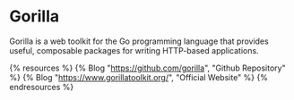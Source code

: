 # Gorilla

Gorilla is a web toolkit for the Go programming language that provides useful, composable packages for writing HTTP-based applications.

{% resources %}
  {% Blog "https://github.com/gorilla", "Github Repository" %}
  {% Blog "https://www.gorillatoolkit.org/", "Official Website" %}
{% endresources %}
